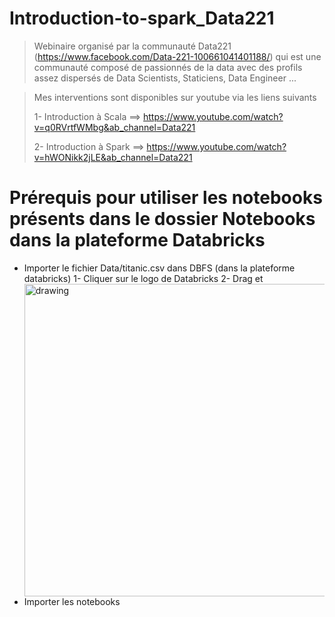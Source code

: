 # Introduction-to-spark_Data221

> Webinaire organisé par la communauté Data221 (https://www.facebook.com/Data-221-100661041401188/) qui est une communauté composé de passionnés de la data avec des  profils assez dispersés de Data Scientists, Staticiens, Data Engineer ...

> Mes interventions sont disponibles sur youtube via les liens suivants
> 
> 1- Introduction à Scala ==> https://www.youtube.com/watch?v=q0RVrtfWMbg&ab_channel=Data221
> 
> 2- Introduction à Spark ==> https://www.youtube.com/watch?v=hWONikk2jLE&ab_channel=Data221

# Prérequis pour utiliser les notebooks présents dans le dossier __Notebooks__ dans la plateforme Databricks

* Importer le fichier Data/titanic.csv dans DBFS (dans la plateforme databricks)
  1- Cliquer sur le logo de Databricks
  <img src="/files/join.png" style="float: left;" alt="drawing" width="500"/>
  2- Drag et


* Importer les notebooks
